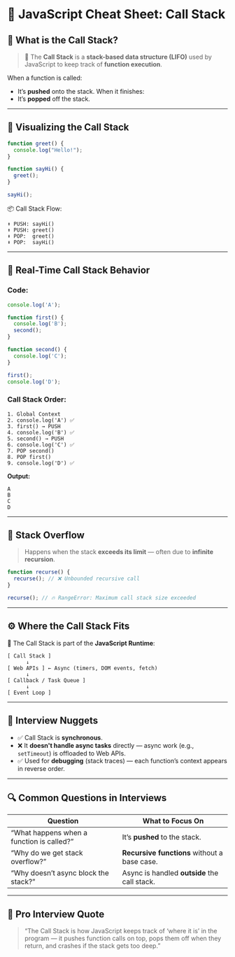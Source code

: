# 📘 JavaScript Cheat Sheet: Call Stack

## 🧠 What is the Call Stack?

> 🧱 The **Call Stack** is a **stack-based data structure (LIFO)** used by JavaScript to keep track of **function execution**.

When a function is called:

* It’s **pushed** onto the stack.
  When it finishes:
* It’s **popped** off the stack.

---

## 🧮 Visualizing the Call Stack

```js
function greet() {
  console.log("Hello!");
}

function sayHi() {
  greet();
}

sayHi();
```

📦 Call Stack Flow:

```
⬆ PUSH: sayHi()
⬆ PUSH: greet()
⬇ POP:  greet()
⬇ POP:  sayHi()
```

---

## 🔂 Real-Time Call Stack Behavior

### Code:

```js
console.log('A');

function first() {
  console.log('B');
  second();
}

function second() {
  console.log('C');
}

first();
console.log('D');
```

### Call Stack Order:

```
1. Global Context
2. console.log('A') ✅
3. first() → PUSH
4. console.log('B') ✅
5. second() → PUSH
6. console.log('C') ✅
7. POP second()
8. POP first()
9. console.log('D') ✅
```

**Output:**

```
A  
B  
C  
D
```

---

## 🧯 Stack Overflow

> Happens when the stack **exceeds its limit** — often due to **infinite recursion**.

```js
function recurse() {
  recurse(); // ❌ Unbounded recursive call
}

recurse(); // 🔥 RangeError: Maximum call stack size exceeded
```

---

## ⚙️ Where the Call Stack Fits

🔗 The Call Stack is part of the **JavaScript Runtime**:

```
[ Call Stack ]
      ↓
[ Web APIs ] ← Async (timers, DOM events, fetch)
      ↓
[ Callback / Task Queue ]
      ↓
[ Event Loop ]
```

---

## 📌 Interview Nuggets

* ✅ Call Stack is **synchronous**.
* ❌ It **doesn't handle async tasks** directly — async work (e.g., `setTimeout`) is offloaded to Web APIs.
* ✅ Used for **debugging** (stack traces) — each function’s context appears in reverse order.

---

## 🔍 Common Questions in Interviews

| Question                                  | What to Focus On                             |
| ----------------------------------------- | -------------------------------------------- |
| “What happens when a function is called?” | It’s **pushed** to the stack.                |
| “Why do we get stack overflow?”           | **Recursive functions** without a base case. |
| “Why doesn’t async block the stack?”      | Async is handled **outside** the call stack. |

---

## 🎯 Pro Interview Quote

> “The Call Stack is how JavaScript keeps track of ‘where it is’ in the program — it pushes function calls on top, pops them off when they return, and crashes if the stack gets too deep.”